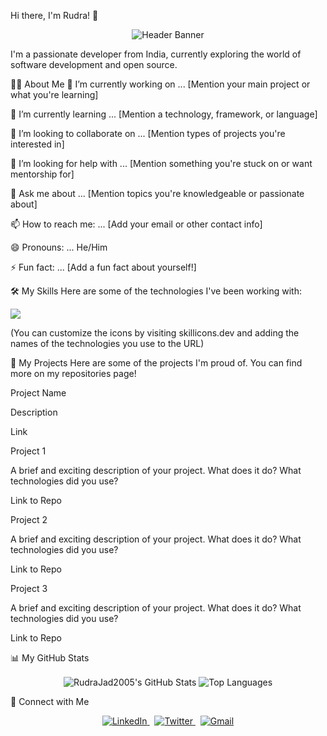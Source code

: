 Hi there, I'm Rudra! 👋
<p align="center">
<img src="https://www.google.com/search?q=https://placehold.co/800x200/6366f1/ffffff%3Ftext%3DWelcome%2Bto%2Bmy%2BGitHub%2BProfile!" alt="Header Banner"/>
</p>

I'm a passionate developer from India, currently exploring the world of software development and open source.

👨‍💻 About Me
🔭 I’m currently working on ... [Mention your main project or what you're learning]

🌱 I’m currently learning ... [Mention a technology, framework, or language]

👯 I’m looking to collaborate on ... [Mention types of projects you're interested in]

🤔 I’m looking for help with ... [Mention something you're stuck on or want mentorship for]

💬 Ask me about ... [Mention topics you're knowledgeable or passionate about]

📫 How to reach me: ... [Add your email or other contact info]

😄 Pronouns: ... He/Him

⚡ Fun fact: ... [Add a fun fact about yourself!]

🛠️ My Skills
Here are some of the technologies I've been working with:

<p align="left">
<a href="https://skillicons.dev">
<img src="https://www.google.com/search?q=https://skillicons.dev/icons%3Fi%3Djava,python,js,html,css,react,nodejs,express,mongodb,mysql,git,github,vscode,figma" />
</a>
</p>

(You can customize the icons by visiting skillicons.dev and adding the names of the technologies you use to the URL)

🚀 My Projects
Here are some of the projects I'm proud of. You can find more on my repositories page!

Project Name

Description

Link

Project 1

A brief and exciting description of your project. What does it do? What technologies did you use?

Link to Repo

Project 2

A brief and exciting description of your project. What does it do? What technologies did you use?

Link to Repo

Project 3

A brief and exciting description of your project. What does it do? What technologies did you use?

Link to Repo

📊 My GitHub Stats
<p align="center">
<img align="center" src="https://www.google.com/search?q=https://github-readme-stats.vercel.app/api%3Fusername%3DRudraJad2005%26show_icons%3Dtrue%26locale%3Den%26theme%3Dradical" alt="RudraJad2005's GitHub Stats" />
<img align="center" src="https://www.google.com/search?q=https://github-readme-stats.vercel.app/api/top-langs%3Fusername%3DRudraJad2005%26layout%3Dcompact%26locale%3Den%26theme%3Dradical" alt="Top Languages" />
</p>

🤝 Connect with Me
<p align="center">
<a href="https://www.google.com/search?q=https://linkedin.com/in/your-linkedin-profile">
<img src="https://www.google.com/search?q=https://skillicons.dev/icons%3Fi%3Dlinkedin" alt="LinkedIn"/>
</a>
&nbsp;
<a href="https://www.google.com/search?q=https://twitter.com/your-twitter-handle">
<img src="https://www.google.com/search?q=https://skillicons.dev/icons%3Fi%3Dtwitter" alt="Twitter"/>
</a>
&nbsp;
<a href="mailto:youremail@example.com">
<img src="https://www.google.com/search?q=https://skillicons.dev/icons%3Fi%3Dgmail" alt="Gmail"/>
</a>
</p>
